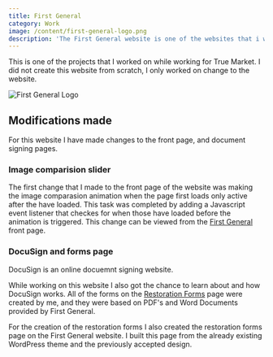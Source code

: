 ```yaml
---
title: First General
category: Work
image: /content/first-general-logo.png
description: 'The First General website is one of the websites that i worked on while working at True Market'
---
```


This is one of the projects that I worked on while working for True Market. I did not create this website from scratch, I only worked on change to the website.

![First General Logo](/content/first-general-logo.png)

## Modifications made

For this website I have made changes to the front page, and document signing pages.

### Image comparision slider

The first change that I made to the front page of the website was making the image comparasion animation when the page first loads only active after the  have loaded. This task was completed by adding a Javascript event listener that checkes for when those  have loaded before the animation is triggered. This change can be viewed from the [First General](https://firstgeneral.net) front page.

### DocuSign and forms page

DocuSign is an online docuemnt signing website.

While working on this website I also got the chance to learn about and how DocuSign works. All of the forms on the [Restoration Forms](https://firstgeneral.net/forms/) page were created by me, and they were based on PDF's and Word Documents provided by First General.

For the creation of the restoration forms I also created the restoration forms page on the First General website. I built this page from the already existing WordPress theme and the previously accepted design.